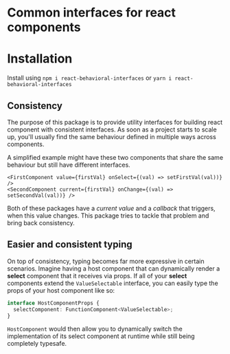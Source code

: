 # Common interfaces for react components

# Installation

Install using `npm i react-behavioral-interfaces` or `yarn i react-behavioral-interfaces`

## Consistency

The purpose of this package is to provide utility interfaces for building react component with consistent interfaces.
As soon as a project starts to scale up, you'll usually find the same behaviour defined in multiple ways across components.

A simplified example might have these two components that share the same behaviour but still have different interfaces.

```tsx
<FirstComponent value={firstVal} onSelect={(val) => setFirstVal(val))} />
<SecondComponent current={firstVal} onChange={(val) => setSecondVal(val))} />
```

Both of these packages have a _current value_ and a _callback_ that triggers, when this value changes.
This package tries to tackle that problem and bring back consistency.

## Easier and consistent typing

On top of consistency, typing becomes far more expressive in certain scenarios.
Imagine having a host component that can dynamically render a **select** component that it receives via props.
If all of your **select** components extend the `ValueSelectable` interface, you can easily type the props of your host component like so:

```ts
interface HostComponentProps {
  selectComponent: FunctionComponent<ValueSelectable>;
}
```

`HostComponent` would then allow you to dynamically switch the implementation of its select component at runtime while still being completely typesafe.
